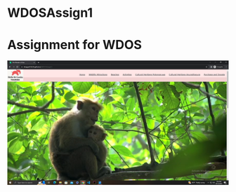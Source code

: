 # WDOSAssign1
# Assignment for WDOS
![Project Image](https://github.com/Bhagya010220/WDOSAssign1/blob/main/images/Screenshot%20(28).png)
